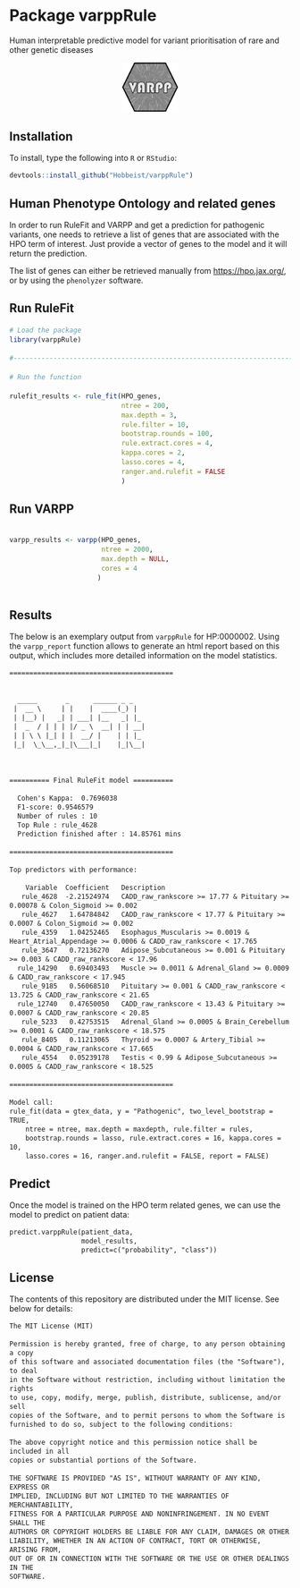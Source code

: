 # Package varppRule

Human interpretable predictive model for variant prioritisation of rare and other genetic diseases

<p align="center">

<img src="varpp-logo.png"  width="20%" height="20%">

</p>


## Installation

To install, type the following into `R` or `RStudio`:

```r
devtools::install_github("Hobbeist/varppRule")
```

## Human Phenotype Ontology and related genes  
In order to run RuleFit and VARPP and get a prediction for pathogenic variants, one needs to retrieve a list of genes that are associated with the HPO term of interest. Just provide a vector of genes to the model and it will return the prediction.

The list of genes can either be retrieved manually from https://hpo.jax.org/, or by using the `phenolyzer` software.


## Run RuleFit

```r
# Load the package
library(varppRule)

#---------------------------------------------------------------------------------

# Run the function

rulefit_results <- rule_fit(HPO_genes,
                            ntree = 200,
                            max.depth = 3,
                            rule.filter = 10,
                            bootstrap.rounds = 100,
                            rule.extract.cores = 4,
                            kappa.cores = 2,
                            lasso.cores = 4,
                            ranger.and.rulefit = FALSE
                            )

```

## Run VARPP
```r

varpp_results <- varpp(HPO_genes,
                       ntree = 2000,
                       max.depth = NULL,
                       cores = 4
                      )
                  
```

## Results

The below is an exemplary output from ```varppRule``` for HP:0000002.
Using the ```varpp_report``` function allows to generate an html report based on this output,
which includes more detailed information on the model statistics.

```
=========================================


  _____       _      ______ _ _
 |  __ \     | |    |  ____(_) |
 | |__) |   _| | ___| |__   _| |_
 |  _  / | | | |/ _ \  __| | | __|
 | | \ \ |_| | |  __/ |    | | |_
 |_|  \_\__,_|_|\___|_|    |_|\__|



========== Final RuleFit model ==========

  Cohen's Kappa:  0.7696038 
  F1-score: 0.9546579 
  Number of rules : 10 
  Top Rule : rule_4628 
  Prediction finished after : 14.85761 mins 

=========================================

Top predictors with performance:

    Variable  Coefficient   Description
   rule_4628  -2.21524974   CADD_raw_rankscore >= 17.77 & Pituitary >= 0.00078 & Colon_Sigmoid >= 0.002
   rule_4627   1.64784842   CADD_raw_rankscore < 17.77 & Pituitary >= 0.0007 & Colon_Sigmoid >= 0.002 
   rule_4359   1.04252465   Esophagus_Muscularis >= 0.0019 & Heart_Atrial_Appendage >= 0.0006 & CADD_raw_rankscore < 17.765
   rule_3647   0.72136270   Adipose_Subcutaneous >= 0.001 & Pituitary >= 0.003 & CADD_raw_rankscore < 17.96
  rule_14290   0.69403493   Muscle >= 0.0011 & Adrenal_Gland >= 0.0009 & CADD_raw_rankscore < 17.945
   rule_9185   0.56068510   Pituitary >= 0.001 & CADD_raw_rankscore < 13.725 & CADD_raw_rankscore < 21.65
  rule_12740   0.47650050   CADD_raw_rankscore < 13.43 & Pituitary >= 0.0007 & CADD_raw_rankscore < 20.85
   rule_5233   0.42753515   Adrenal_Gland >= 0.0005 & Brain_Cerebellum >= 0.0001 & CADD_raw_rankscore < 18.575
   rule_8405   0.11213065   Thyroid >= 0.0007 & Artery_Tibial >= 0.0004 & CADD_raw_rankscore < 17.665
   rule_4554   0.05239178   Testis < 0.99 & Adipose_Subcutaneous >= 0.0005 & CADD_raw_rankscore < 18.525
                     
=========================================

Model call: 
rule_fit(data = gtex_data, y = "Pathogenic", two_level_bootstrap = TRUE, 
    ntree = ntree, max.depth = maxdepth, rule.filter = rules, 
    bootstrap.rounds = lasso, rule.extract.cores = 16, kappa.cores = 10, 
    lasso.cores = 16, ranger.and.rulefit = FALSE, report = FALSE)
```

## Predict
Once the model is trained on the HPO term related genes, we can use the model to predict on patient data:

```
predict.varppRule(patient_data, 
                  model_results, 
                  predict=c("probability", "class"))
```

## License

The contents of this repository are distributed under the MIT license. See below for details:
```
The MIT License (MIT)

Permission is hereby granted, free of charge, to any person obtaining a copy
of this software and associated documentation files (the "Software"), to deal
in the Software without restriction, including without limitation the rights
to use, copy, modify, merge, publish, distribute, sublicense, and/or sell
copies of the Software, and to permit persons to whom the Software is
furnished to do so, subject to the following conditions:

The above copyright notice and this permission notice shall be included in all
copies or substantial portions of the Software.

THE SOFTWARE IS PROVIDED "AS IS", WITHOUT WARRANTY OF ANY KIND, EXPRESS OR
IMPLIED, INCLUDING BUT NOT LIMITED TO THE WARRANTIES OF MERCHANTABILITY,
FITNESS FOR A PARTICULAR PURPOSE AND NONINFRINGEMENT. IN NO EVENT SHALL THE
AUTHORS OR COPYRIGHT HOLDERS BE LIABLE FOR ANY CLAIM, DAMAGES OR OTHER
LIABILITY, WHETHER IN AN ACTION OF CONTRACT, TORT OR OTHERWISE, ARISING FROM,
OUT OF OR IN CONNECTION WITH THE SOFTWARE OR THE USE OR OTHER DEALINGS IN THE
SOFTWARE.
```
